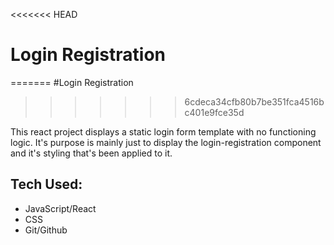 <<<<<<< HEAD
# Login Registration
=======
#Login Registration
>>>>>>> 6cdeca34cfb80b7be351fca4516bc401e9fce35d

This react project displays a static login form template with no functioning logic. It's purpose is mainly just to display the login-registration component and it's styling that's been applied to it.

## Tech Used:

- JavaScript/React
- CSS
- Git/Github